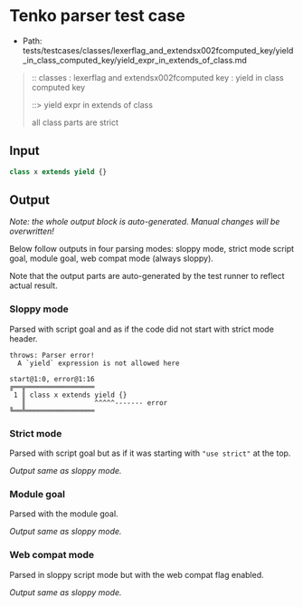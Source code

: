 # Tenko parser test case

- Path: tests/testcases/classes/lexerflag_and_extendsx002fcomputed_key/yield_in_class_computed_key/yield_expr_in_extends_of_class.md

> :: classes : lexerflag and extendsx002fcomputed key : yield in class computed key
>
> ::> yield expr in extends of class
>
> all class parts are strict

## Input

`````js
class x extends yield {}
`````

## Output

_Note: the whole output block is auto-generated. Manual changes will be overwritten!_

Below follow outputs in four parsing modes: sloppy mode, strict mode script goal, module goal, web compat mode (always sloppy).

Note that the output parts are auto-generated by the test runner to reflect actual result.

### Sloppy mode

Parsed with script goal and as if the code did not start with strict mode header.

`````
throws: Parser error!
  A `yield` expression is not allowed here

start@1:0, error@1:16
╔══╦═════════════════
 1 ║ class x extends yield {}
   ║                 ^^^^^------- error
╚══╩═════════════════

`````

### Strict mode

Parsed with script goal but as if it was starting with `"use strict"` at the top.

_Output same as sloppy mode._

### Module goal

Parsed with the module goal.

_Output same as sloppy mode._

### Web compat mode

Parsed in sloppy script mode but with the web compat flag enabled.

_Output same as sloppy mode._
